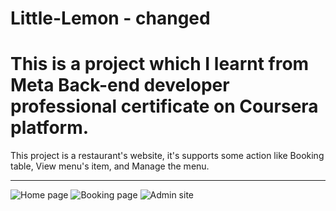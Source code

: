 # Little-Lemon - changed
# This is a project which I learnt from Meta Back-end developer professional certificate on Coursera platform.
This project is a restaurant's website, it's supports some action like Booking table, View menu's item, and Manage the menu.

---

![Home page](https://github.com/tkinViet/Little-Lemon/blob/307cf70c4494d26074f7052cd160a746d4cf256f/lt%20lemon%20home.png) ![Booking page](https://github.com/tkinViet/Little-Lemon/blob/4ce027644b9172aa486c76ac8c4a1f05d8258c65/lt%20lemon%20book.png) ![Admin site](https://github.com/tkinViet/Little-Lemon/blob/71dba3033ef47c964b7fc12a43c8437fc4c98a34/admin%20lt%20lemon.png) 




